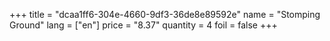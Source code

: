 +++
title = "dcaa1ff6-304e-4660-9df3-36de8e89592e"
name = "Stomping Ground"
lang = ["en"]
price = "8.37"
quantity = 4
foil = false
+++
